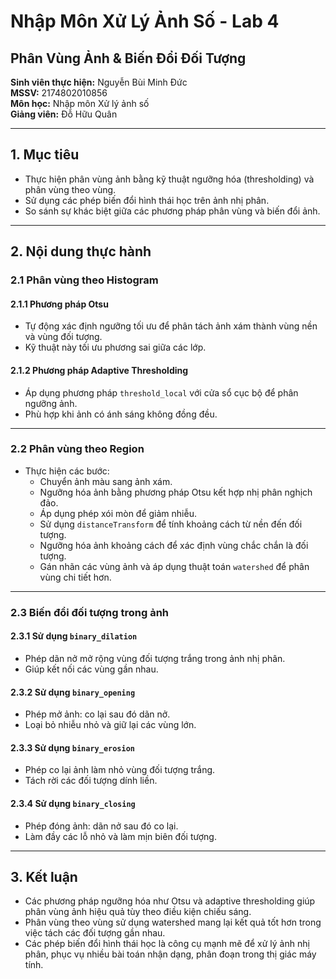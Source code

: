 # Nhập Môn Xử Lý Ảnh Số - Lab 4  
## Phân Vùng Ảnh & Biến Đổi Đối Tượng

**Sinh viên thực hiện:** Nguyễn Bùi Minh Đức  
**MSSV:** 2174802010856  
**Môn học:** Nhập môn Xử lý ảnh số  
**Giảng viên:** Đỗ Hữu Quân  

---

## 1. Mục tiêu

- Thực hiện phân vùng ảnh bằng kỹ thuật ngưỡng hóa (thresholding) và phân vùng theo vùng.
- Sử dụng các phép biến đổi hình thái học trên ảnh nhị phân.
- So sánh sự khác biệt giữa các phương pháp phân vùng và biến đổi ảnh.

---

## 2. Nội dung thực hành

### 2.1 Phân vùng theo Histogram

#### 2.1.1 Phương pháp Otsu

- Tự động xác định ngưỡng tối ưu để phân tách ảnh xám thành vùng nền và vùng đối tượng.
- Kỹ thuật này tối ưu phương sai giữa các lớp.

#### 2.1.2 Phương pháp Adaptive Thresholding

- Áp dụng phương pháp `threshold_local` với cửa sổ cục bộ để phân ngưỡng ảnh.
- Phù hợp khi ảnh có ánh sáng không đồng đều.

---

### 2.2 Phân vùng theo Region

- Thực hiện các bước:
  - Chuyển ảnh màu sang ảnh xám.
  - Ngưỡng hóa ảnh bằng phương pháp Otsu kết hợp nhị phân nghịch đảo.
  - Áp dụng phép xói mòn để giảm nhiễu.
  - Sử dụng `distanceTransform` để tính khoảng cách từ nền đến đối tượng.
  - Ngưỡng hóa ảnh khoảng cách để xác định vùng chắc chắn là đối tượng.
  - Gán nhãn các vùng ảnh và áp dụng thuật toán `watershed` để phân vùng chi tiết hơn.

---

### 2.3 Biến đổi đối tượng trong ảnh

#### 2.3.1 Sử dụng `binary_dilation`

- Phép dãn nở mở rộng vùng đối tượng trắng trong ảnh nhị phân.
- Giúp kết nối các vùng gần nhau.

#### 2.3.2 Sử dụng `binary_opening`

- Phép mở ảnh: co lại sau đó dãn nở.
- Loại bỏ nhiễu nhỏ và giữ lại các vùng lớn.

#### 2.3.3 Sử dụng `binary_erosion`

- Phép co lại ảnh làm nhỏ vùng đối tượng trắng.
- Tách rời các đối tượng dính liền.

#### 2.3.4 Sử dụng `binary_closing`

- Phép đóng ảnh: dãn nở sau đó co lại.
- Làm đầy các lỗ nhỏ và làm mịn biên đối tượng.

---

## 3. Kết luận

- Các phương pháp ngưỡng hóa như Otsu và adaptive thresholding giúp phân vùng ảnh hiệu quả tùy theo điều kiện chiếu sáng.
- Phân vùng theo vùng sử dụng watershed mang lại kết quả tốt hơn trong việc tách các đối tượng gần nhau.
- Các phép biến đổi hình thái học là công cụ mạnh mẽ để xử lý ảnh nhị phân, phục vụ nhiều bài toán nhận dạng, phân đoạn trong thị giác máy tính.
